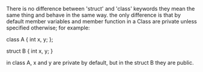 There is no difference between 'struct' and 'class' keywords they mean the same thing and behave in the same way.
the only difference is that by default member variables and member function in a Class are private unless specified otherwise; for example:

class A {
  int x, y;
};

struct B {
  int x, y;
 }
 
 in class A, x and y are private by default, but in the struct B they are public.
